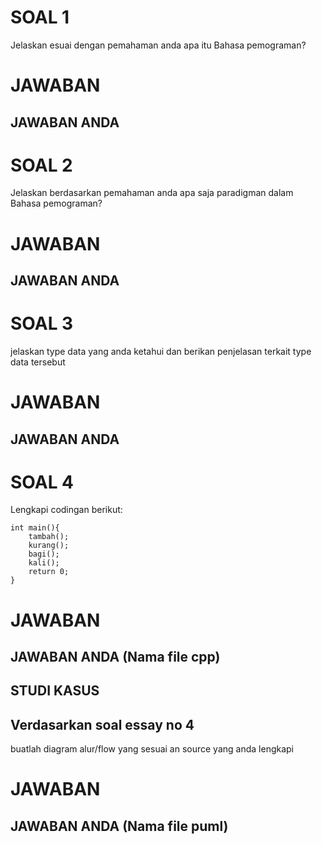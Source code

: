 # SOAL 1
Jelaskan esuai dengan pemahaman anda apa itu Bahasa pemograman?
# JAWABAN
## JAWABAN ANDA

# SOAL 2
Jelaskan berdasarkan pemahaman anda apa saja paradigman dalam Bahasa pemograman?
# JAWABAN
## JAWABAN ANDA

# SOAL 3
jelaskan type data yang anda ketahui dan berikan penjelasan terkait type data tersebut
# JAWABAN
## JAWABAN ANDA

# SOAL 4
Lengkapi codingan berikut:
```
int main(){
	tambah();
	kurang();
	bagi();
	kali();
	return 0;
}
```	

# JAWABAN
## JAWABAN ANDA (Nama file cpp)

## STUDI KASUS 
## Verdasarkan soal essay no 4
buatlah diagram alur/flow yang sesuai an source yang anda lengkapi
# JAWABAN
## JAWABAN ANDA (Nama file puml)
